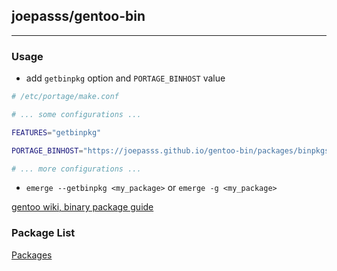 ## joepasss/gentoo-bin

---


### Usage


* add `getbinpkg` option and `PORTAGE_BINHOST` value

``` bash
# /etc/portage/make.conf

# ... some configurations ...

FEATURES="getbinpkg"

PORTAGE_BINHOST="https://joepasss.github.io/gentoo-bin/packages/binpkgs"

# ... more configurations ...
```

* `emerge --getbinpkg <my_package>` or `emerge -g <my_package>`

[gentoo wiki, binary package guide](https://wiki.gentoo.org/wiki/Binary_package_guide)


### Package List

[Packages](https://github.com/joepasss/gentoo-bin/blob/gh-pages/packages/binpkgs/Packages)
